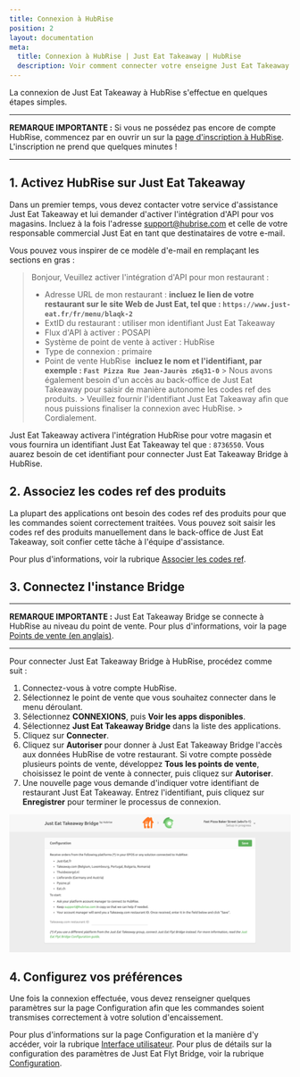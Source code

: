 ```yaml
---
title: Connexion à HubRise
position: 2
layout: documentation
meta:
  title: Connexion à HubRise | Just Eat Takeaway | HubRise
  description: Voir comment connecter votre enseigne Just Eat Takeaway à HubRise. Envoyez le lien de votre page Just Eat à HubRise et suivez les quelques étapes de connexion.
---
```


La connexion de Just Eat Takeaway à HubRise s'effectue en quelques étapes simples.

---

**REMARQUE IMPORTANTE :** Si vous ne possédez pas encore de compte HubRise, commencez par en ouvrir un sur la [page d'inscription à HubRise](https://manager.hubrise.com/signup). L'inscription ne prend que quelques minutes !

---

## 1\. Activez HubRise sur Just Eat Takeaway

Dans un premier temps, vous devez contacter votre service d'assistance Just Eat Takeaway et lui demander d'activer l'intégration d'API pour vos magasins. Incluez à la fois l'adresse [support@hubrise.com](mailto:support@hubrise.com) et celle de votre responsable commercial Just Eat en tant que destinataires de votre e-mail.

Vous pouvez vous inspirer de ce modèle d'e-mail en remplaçant les sections en gras :

> Bonjour,
> Veuillez activer l'intégration d'API pour mon restaurant :
> - Adresse URL de mon restaurant : **incluez le lien de votre restaurant sur le site Web de Just Eat, tel que : `https://www.just-eat.fr/fr/menu/blaqk-2`**
> - ExtID du restaurant : utiliser mon identifiant Just Eat Takeaway
> - Flux d'API à activer : POSAPI
> - Système de point de vente à activer : HubRise
> - Type de connexion : primaire
> - Point de vente HubRise  **incluez le nom et l'identifiant, par exemple : `Fast Pizza Rue Jean-Jaurès z6q31-0`**
    > Nous avons également besoin d'un accès au back-office de Just Eat Takeaway pour saisir de manière autonome les codes ref des produits.
    > Veuillez fournir l'identifiant Just Eat Takeaway afin que nous puissions finaliser la connexion avec HubRise.
    > Cordialement.

Just Eat Takeaway activera l'intégration HubRise pour votre magasin et vous fournira un identifiant Just Eat Takeaway tel que : `8736550`. Vous auarez besoin de cet identifiant pour connecter Just Eat Takeaway Bridge à HubRise.

## 2\. Associez les codes ref des produits

La plupart des applications ont besoin des codes ref des produits pour que les commandes soient correctement traitées. Vous pouvez soit saisir les codes ref des produits manuellement dans le back-office de Just Eat Takeaway, soit confier cette tâche à l'équipe d'assistance.

Pour plus d'informations, voir la rubrique [Associer les codes ref](/apps/just-eat-takeaway/connect-hubrise).

## 3\. Connectez l'instance Bridge

---

**REMARQUE IMPORTANTE :** Just Eat Takeaway Bridge se connecte à HubRise au niveau du point de vente. Pour plus d'informations, voir la page [Points de vente (en anglais)](/docs/locations/).

---

Pour connecter Just Eat Takeaway Bridge à HubRise, procédez comme suit :

1. Connectez-vous à votre compte HubRise.
1. Sélectionnez le point de vente que vous souhaitez connecter dans le menu déroulant.
1. Sélectionnez **CONNEXIONS**, puis **Voir les apps disponibles**.
1. Sélectionnez **Just Eat Takeaway Bridge** dans la liste des applications.
1. Cliquez sur **Connecter**.
1. Cliquez sur **Autoriser** pour donner à Just Eat Takeaway Bridge l'accès aux données HubRise de votre restaurant. Si votre compte possède plusieurs points de vente, développez **Tous les points de vente**, choisissez le point de vente à connecter, puis cliquez sur **Autoriser**.
1. Une nouvelle page vous demande d'indiquer votre identifiant de restaurant Just Eat Takeaway. Entrez l'identifiant, puis cliquez sur **Enregistrer** pour terminer le processus de connexion.

![Identifiant de restaurant Just Eat Takeaway](../images/001-en-jet-restaurant-id.png)

## 4\. Configurez vos préférences

Une fois la connexion effectuée, vous devez renseigner quelques paramètres sur la page Configuration afin que les commandes soient transmises correctement à votre solution d'encaissement.

Pour plus d'informations sur la page Configuration et la manière d'y accéder, voir la rubrique [Interface utilisateur](/apps/just-eat-takeaway/user-interface/#configuration-page). Pour plus de détails sur la configuration des paramètres de Just Eat Flyt Bridge, voir la rubrique [Configuration](/apps/just-eat-takeaway/configuration).
